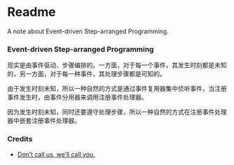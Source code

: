 # Readme
A note about Event-driven Step-arranged Programming.

### Event-driven Step-arranged Programming

现实是由事件驱动、步骤编排的。一方面，对于每一个事件，其发生时刻都是未知的，另一方面，对于每一种事件，其处理步骤都是可知的。

由于发生时刻未知，所以一种自然的方式是通过事件复用器集中侦听事件，当注册事件发生时，由事件分用器来调用注册事件处理器。

因为发生时刻未知，同时还要遵守处理步骤，所以一种自然的方式在注册事件处理器中嵌套注册事件处理器。

### Credits
- [Don’t call us, we’ll call you.](https://vertx.io/docs/vertx-core/java/#_dont_call_us_well_call_you)
